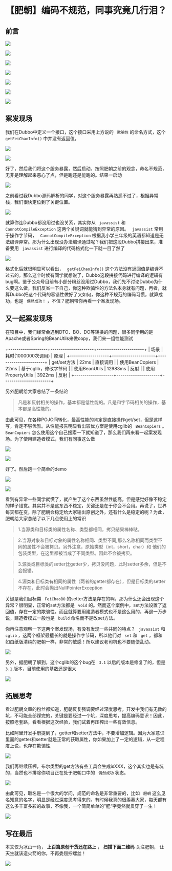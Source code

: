 # 【肥朝】编码不规范，同事究竟几行泪？ #

## 前言 ##

![](https://user-gold-cdn.xitu.io/2019/4/21/16a3ec7ceeaad249?imageView2/0/w/1280/h/960/ignore-error/1)

![](https://user-gold-cdn.xitu.io/2019/4/21/16a3ec7ef7e06413?imageView2/0/w/1280/h/960/ignore-error/1)

![](https://user-gold-cdn.xitu.io/2019/4/21/16a3ec81359ebcc2?imageView2/0/w/1280/h/960/ignore-error/1)

![](https://user-gold-cdn.xitu.io/2019/4/21/16a3ec82e068c2c4?imageView2/0/w/1280/h/960/ignore-error/1)

![](https://user-gold-cdn.xitu.io/2019/4/21/16a3ec84db3360ef?imageView2/0/w/1280/h/960/ignore-error/1)

![](https://user-gold-cdn.xitu.io/2019/4/21/16a3ec8670dd80d0?imageView2/0/w/1280/h/960/ignore-error/1)

![](https://user-gold-cdn.xitu.io/2019/4/21/16a3ec87ffc2d4f4?imageView2/0/w/1280/h/960/ignore-error/1)

## 案发现场 ##

我们在Dubbo中定义一个接口，这个接口采用上方说的 ` 欺骗性` 的命名方式，这个 ` getFeiChaoInfo()` 中并没有返回值。

![](https://user-gold-cdn.xitu.io/2019/4/21/16a3ec914d74e965?imageView2/0/w/1280/h/960/ignore-error/1)

![](https://user-gold-cdn.xitu.io/2019/4/21/16a3ec965737faa4?imageView2/0/w/1280/h/960/ignore-error/1)

好了，然后我们将这个服务暴露，然后启动。按照肥朝之前的观念，命名不规范，无非是理解起来恶心了点，但是跑还是能跑的。结果一启动

![](https://user-gold-cdn.xitu.io/2019/4/21/16a3ec9977ca9dd2?imageView2/0/w/1280/h/960/ignore-error/1)

之前看过我Dubbo源码解析的同学，对这个服务暴露再熟悉不过了，根据异常栈，我们很快定位到了关键位置。

![](https://user-gold-cdn.xitu.io/2019/4/21/16a3ec9c1adc7f41?imageView2/0/w/1280/h/960/ignore-error/1)

就算你连Dubbo都没用过也没关系，其实你从 ` javassist` 和 ` CannotCompileException` 这两个关键词就能猜到异常的原因。 ` javassist` 常用于操作字节码， ` CannotCompileException` 根据我小学三年级的英语都知道是无法编译异常。那为什么出现没办法编译通过呢？我们把这段Dubbo拼接出来，准备要用 ` javassist` 进行编译的代码格式化一下就一目了然了

![](https://user-gold-cdn.xitu.io/2019/4/21/16a3ec9e5f54d169?imageView2/0/w/1280/h/960/ignore-error/1)

格式化后就很明显可以看出， ` getFeiChaoInfo()` 这个方法没有返回值是编译不过去的。那么这个时候有同学就想说了，Dubbo这段拼接代码进行编译的逻辑有bug啊。鉴于公众号目前有小部分粉丝没用过Dubbo，我们先不讨论Dubbo为什么要这么做，我们反省一下自己，你这种欺骗性的方法名本身就有问题，再者，就算Dubbo把这个代码的容错性做好了又如何，你这种不规范的编码习惯，就算成功，也是 ` 偶然成功！` ，不信？肥朝带你再看一个案发现场。

## 又一起案发现场 ##

在项目中，我们经常会遇到DTO、BO、DO等转换的问题，很多同学用的是Apache或者Spring的BeanUtils来做copy，我们来一组性能测试

+-------------------+---------------------+-----------------------+
|       场景        | 耗时(1000000次调用) |         原理          |
+-------------------+---------------------+-----------------------+
| get/set方法       | 22ms                | 直接调用              |
| 使用BeanCopiers   | 22ms                | 基于cglib，修改字节码 |
| 使用BeanUtils     | 12983ms             | 反射                  |
| 使用PropertyUtils | 3922ms              | 反射                  |
+-------------------+---------------------+-----------------------+

另外肥朝给大家总结了一条结论

> 
> 
> 
> 凡是和反射相关的操作，基本都是低性能的。凡是和字节码相关的操作，基本都是高性能的。
> 
> 

由此可见，在各种POJO间转化，最高性能的肯定是直接操作get/set，但是这样写，肯定不够优雅。从性能报告明显看出较优方案是使用cglib的 ` BeanCopiers` 。 ` BeanCopiers` 怎么使用这个自己搜索一下就知道了，那么我们再来看一起案发现场。为了使用建造者模式，我们有同事这么做

![](https://user-gold-cdn.xitu.io/2019/4/21/16a3eca2effcd386?imageView2/0/w/1280/h/960/ignore-error/1)

![](https://user-gold-cdn.xitu.io/2019/4/21/16a3eca59c27af7b?imageView2/0/w/1280/h/960/ignore-error/1)

好了。然后跑一个简单的demo

![](https://user-gold-cdn.xitu.io/2019/4/21/16a3eca82848e31c?imageView2/0/w/1280/h/960/ignore-error/1)

![](https://user-gold-cdn.xitu.io/2019/4/21/16a3ecab33a92ad1?imageView2/0/w/1280/h/960/ignore-error/1)

看到有异常一些同学就慌了，就产生了这个东西虽然性能高，但是感觉好像不稳定的样子错觉。其实并不是这东西不稳定，关键还是在于你会不会用。再说了，世界每天都在变，除了肥朝会稳定给大家输出原创之外，还有什么是稳定的呢？为此，肥朝给大家总结了以下几点使用上的常识

> 
> 
> 
> 1.当源类和目标类的属性名称、类型都相同，拷贝结果棒棒哒。
> 
> 

> 
> 
> 
> 2.当源对象和目标对象的属性名称相同、类型不同,那么名称相同而类型不同的属性不会被拷贝。另外注意，原始类型（int，short，char）和
> 他们的包装类型，在这里都被当成了不同类型。因此不会被拷贝。
> 
> 

> 
> 
> 
> 3.源类或目标类的setter比getter少，拷贝没问题，此时setter多余，但是不会报错。
> 
> 

> 
> 
> 
> 4.源类和目标类有相同的属性（两者的getter都存在），但是目标类的setter不存在，此时会抛出NullPointerException
> 
> 

关键是我们目标类 ` FeiChaoBO` 的setter方法是存在的啊，那为什么还会出现这个异常？很明显，正常的set方法都是 ` void` 的。然而这个案例中，set方法设置了返回值，存在一定的欺骗性。而且就算要用建造者模式也不是这么用的，再退一万步说，建造者模式一般也是 ` build` 命名而不是改set方法。

你再注意观察一下这两个案发现场，有没有发现一些共同的特点？ ` javassist` 和 ` cglib` ，这两个框架最擅长的就是操作字节码，所以他们对 ` set` 和 ` get` ，都和如白纸版清纯的肥朝一样，非常的敏感！所以建议老司机也不要随便乱动。

![](https://user-gold-cdn.xitu.io/2019/4/21/16a3ecaf16238e00?imageView2/0/w/1280/h/960/ignore-error/1)

另外，据肥朝了解到，这个cglib的这个bug在 ` 3.1` 以后的版本是修复了的，但是 ` 3.1` 版本，目前使用的基数还是很大

![](https://user-gold-cdn.xitu.io/2019/4/21/16a3ecb393bf9493?imageView2/0/w/1280/h/960/ignore-error/1)

## 拓展思考 ##

看过肥朝文章的粉丝都知道，肥朝反复强调要经过深度思考，开发中我们有无数的坑，不可能全部踩完的，关键是要经过一个坑，深度思考，提高编码意识！因此，按照老套路，看看根据这次经验，我们试着再压榨出一些有效信息。

比如阿里开发手册提到了，getter和setter方法中，不要增加逻辑。因为大家意识里面的getter和setter就是正常的获取属性，你如果加上了一定的逻辑，从一定程度上说，也存在欺骗性.

![](https://user-gold-cdn.xitu.io/2019/4/21/16a3ecb6fb95f433?imageView2/0/w/1280/h/960/ignore-error/1)

我们再继续压榨，布尔类型的get方法有些工具会生成isXXX，这个其实也是有坑的，当然也不排除你项目正在处于肥朝口中的 ` 偶然成功` 状态。

![](https://user-gold-cdn.xitu.io/2019/4/21/16a3ed1f58cf5b58?imageView2/0/w/1280/h/960/ignore-error/1)

由此可见，取名是一个很大的学问，规范的命名是非常重要的，比如 ` 肥朝` 这么见名知意的名字，明显是经过深度思考得来的。有时候我真的很羡慕大家，每天都有这么多丰富多彩的故事，不像我，一个简简单单的”肥“字竟然就贯穿了一生！

![](https://user-gold-cdn.xitu.io/2019/4/21/16a3ecba1e97e90d?imageView2/0/w/1280/h/960/ignore-error/1)

## 写在最后 ##

本文仅为冰山一角， **上百篇原创干货还在路上** ， **扫描下面二维码** 关注肥朝， 让天生就该造火箭的你，不再委屈拧螺丝！

![](https://user-gold-cdn.xitu.io/2019/4/21/16a3ec6e187b9612?imageslim)
